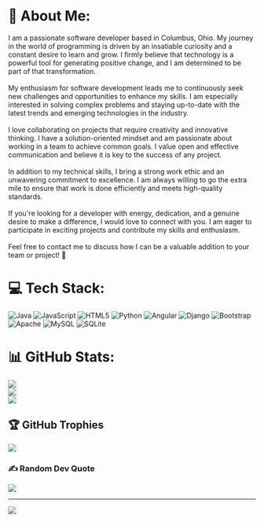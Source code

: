 # 💫 About Me:
I am a passionate software developer based in Columbus, Ohio. My journey in the world of programming is driven by an insatiable curiosity and a constant desire to learn and grow. I firmly believe that technology is a powerful tool for generating positive change, and I am determined to be part of that transformation.<br><br>My enthusiasm for software development leads me to continuously seek new challenges and opportunities to enhance my skills. I am especially interested in solving complex problems and staying up-to-date with the latest trends and emerging technologies in the industry.<br><br>I love collaborating on projects that require creativity and innovative thinking. I have a solution-oriented mindset and am passionate about working in a team to achieve common goals. I value open and effective communication and believe it is key to the success of any project.<br><br>In addition to my technical skills, I bring a strong work ethic and an unwavering commitment to excellence. I am always willing to go the extra mile to ensure that work is done efficiently and meets high-quality standards.<br><br>If you're looking for a developer with energy, dedication, and a genuine desire to make a difference, I would love to connect with you. I am eager to participate in exciting projects and contribute my skills and enthusiasm.<br><br>Feel free to contact me to discuss how I can be a valuable addition to your team or project! 🚀


# 💻 Tech Stack:
![Java](https://img.shields.io/badge/java-%23ED8B00.svg?style=for-the-badge&logo=openjdk&logoColor=white) ![JavaScript](https://img.shields.io/badge/javascript-%23323330.svg?style=for-the-badge&logo=javascript&logoColor=%23F7DF1E) ![HTML5](https://img.shields.io/badge/html5-%23E34F26.svg?style=for-the-badge&logo=html5&logoColor=white) ![Python](https://img.shields.io/badge/python-3670A0?style=for-the-badge&logo=python&logoColor=ffdd54) ![Angular](https://img.shields.io/badge/angular-%23DD0031.svg?style=for-the-badge&logo=angular&logoColor=white) ![Django](https://img.shields.io/badge/django-%23092E20.svg?style=for-the-badge&logo=django&logoColor=white) ![Bootstrap](https://img.shields.io/badge/bootstrap-%238511FA.svg?style=for-the-badge&logo=bootstrap&logoColor=white) ![Apache](https://img.shields.io/badge/apache-%23D42029.svg?style=for-the-badge&logo=apache&logoColor=white) ![MySQL](https://img.shields.io/badge/mysql-4479A1.svg?style=for-the-badge&logo=mysql&logoColor=white) ![SQLite](https://img.shields.io/badge/sqlite-%2307405e.svg?style=for-the-badge&logo=sqlite&logoColor=white)
# 📊 GitHub Stats:
![](https://github-readme-stats.vercel.app/api?username=chavarriit&theme=tokyonight&hide_border=false&include_all_commits=false&count_private=false)<br/>
![](https://github-readme-streak-stats.herokuapp.com/?user=chavarriit&theme=tokyonight&hide_border=false)<br/>
![](https://github-readme-stats.vercel.app/api/top-langs/?username=chavarriit&theme=tokyonight&hide_border=false&include_all_commits=false&count_private=false&layout=compact)

## 🏆 GitHub Trophies
![](https://github-profile-trophy.vercel.app/?username=chavarriit&theme=nord&no-frame=false&no-bg=true&margin-w=4)

### ✍️ Random Dev Quote
![](https://quotes-github-readme.vercel.app/api?type=horizontal&theme=radical)

---
[![](https://visitcount.itsvg.in/api?id=chavarriit&icon=0&color=0)](https://visitcount.itsvg.in)

<!-- Proudly created with GPRM ( https://gprm.itsvg.in ) -->
